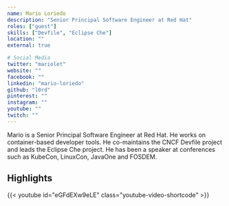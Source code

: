 ```yaml
---
name: Mario Loriedo
description: "Senior Principal Software Engineer at Red Hat"
roles: ["guest"]
skills: ["Devfile", "Eclipse Che"]
location: ""
external: true

# Social Media 
twitter: "mariolet"
website: ""
facebook: ""
linkedin: "mario-loriedo"
github: "l0rd"
pinterest: ""
instagram: ""
youtube: ""
twitch: ""
---
```


Mario is a Senior Principal Software Engineer at Red Hat. He works on container-based developer tools. He co-maintains the CNCF Devfile project and leads the Eclipse Che project. He has been a speaker at conferences such as KubeCon, LinuxCon, JavaOne and FOSDEM.

<!--more-->


## Highlights

{{< youtube id="eGFdEXw9eLE" class="youtube-video-shortcode" >}}
